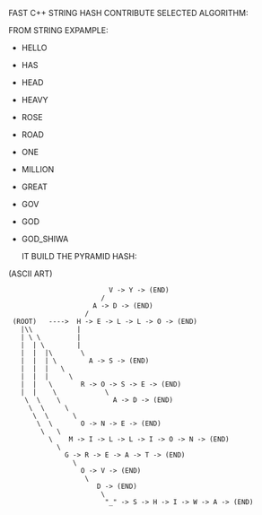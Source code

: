 FAST C++ STRING HASH CONTRIBUTE SELECTED ALGORITHM:

FROM STRING EXPAMPLE:
- HELLO
- HAS
- HEAD
- HEAVY
- ROSE
- ROAD
- ONE
- MILLION
- GREAT
- GOV
- GOD
- GOD_SHIWA

  IT BUILD THE PYRAMID HASH:




(ASCII ART)



                             V -> Y -> (END)
                           /
                         A -> D -> (END)
                       / 
     (ROOT)   ---->  H -> E -> L -> L -> O -> (END)
       |\\           |
       | \ \         |
       |  | \        |
       |  |  |\       \
       |  |  | \        A -> S -> (END)
       |  |  |   \
       |  |  |     \ 
       |  |   \       R -> O -> S -> E -> (END)
       |  |    \            \
        \  \    \             A -> D -> (END)
         \  \     \
          \  \      \ 
           \  \       O -> N -> E -> (END)
            \   \
              \    M -> I -> L -> L -> I -> O -> N -> (END)
                \
                  G -> R -> E -> A -> T -> (END)
                    \
                      O -> V -> (END)
                       \
                          D -> (END)
                           \ 
                            "_" -> S -> H -> I -> W -> A -> (END)


  
  
